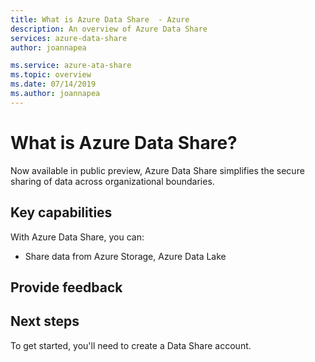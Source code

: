 ```yaml
---
title: What is Azure Data Share  - Azure
description: An overview of Azure Data Share
services: azure-data-share
author: joannapea

ms.service: azure-ata-share
ms.topic: overview
ms.date: 07/14/2019
ms.author: joannapea
---
```

# What is Azure Data Share?

Now available in public preview, Azure Data Share simplifies the secure sharing of data across organizational boundaries.

## Key capabilities

With Azure Data Share, you can:

* Share data from Azure Storage, Azure Data Lake

## Provide feedback

## Next steps

To get started, you'll need to create a Data Share account.